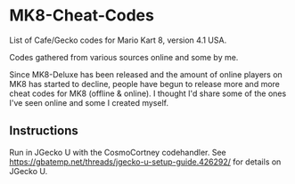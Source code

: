 # MK8-Cheat-Codes
List of Cafe/Gecko codes for Mario Kart 8, version 4.1 USA.

Codes gathered from various sources online and some by me.

Since MK8-Deluxe has been released and the amount of online players on MK8 has started to decline, people have begun to release more and more cheat codes for MK8 (offline & online). I thought I'd share some of the ones I've seen online and some I created myself.

## Instructions
Run in JGecko U with the CosmoCortney codehandler. 
See https://gbatemp.net/threads/jgecko-u-setup-guide.426292/ for details on JGecko U.
